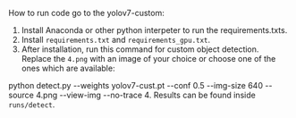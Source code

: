 How to run code go to the yolov7-custom:
1. Install Anaconda or other python interpeter to run the requirements.txts.
2. Install `requirements.txt` and `requirements_gpu.txt`.
3. After installation, run this command for custom object detection. Replace the `4.png` with an image of your choice or choose one of the ones which are available:

python detect.py --weights yolov7-cust.pt --conf 0.5 --img-size 640 --source 4.png --view-img --no-trace
4. Results can be found inside `runs/detect`. 
